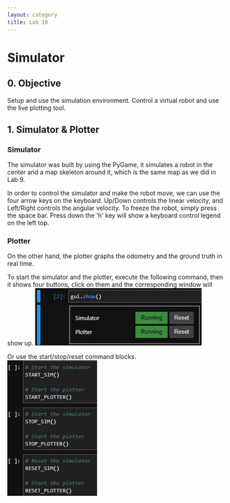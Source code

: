 ```yaml
---
layout: category
title: Lab 10
---
```


# Simulator

## 0. Objective
Setup and use the simulation environment. Control a virtual robot and use the live plotting tool.

## 1. Simulator & Plotter
### Simulator
The simulator was built by using the PyGame, it simulates a robot in the center and a map skeleton around it, which is the same map as we did in Lab 9.

In order to control the simulator and make the robot move, we can use the four arrow keys on the keyboard. Up/Down controls the linear velocity, and Left/Right controls the angular velocity. To freeze the robot, simply press the space bar. Press down the 'h' key will show a keyboard control legend on the left top.

### Plotter
On the other hand, the plotter graphs the odometry and the ground truth in real time.


To start the simulator and the plotter, execute the following command, then it shows four buttons, click on them and the corresponding window will show up.
![](https://github.com/soulkun/ECE5960-Fast-Robots/raw/main/labs/10/1.jpg)

Or use the start/stop/reset command blocks.
![](https://github.com/soulkun/ECE5960-Fast-Robots/raw/main/labs/10/2.jpg)